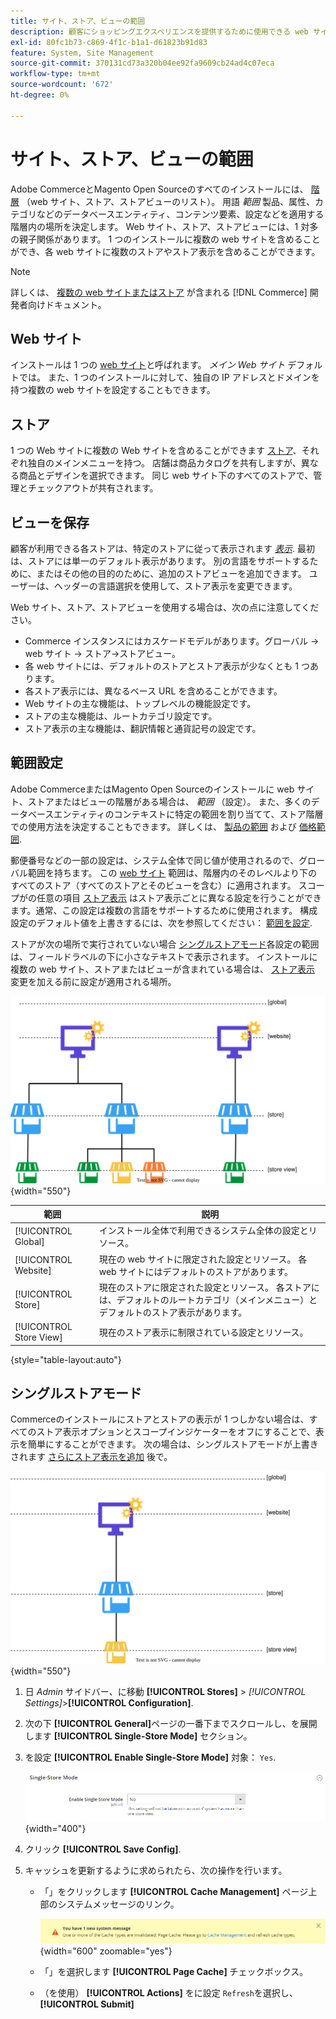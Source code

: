 ```yaml
---
title: サイト、ストア、ビューの範囲
description: 顧客にショッピングエクスペリエンスを提供するために使用できる web サイト、ストア、ストアビューの階層について説明します。
exl-id: 80fc1b73-c869-4f1c-b1a1-d61823b91d83
feature: System, Site Management
source-git-commit: 370131cd73a320b04ee92fa9609cb24ad4c07eca
workflow-type: tm+mt
source-wordcount: '672'
ht-degree: 0%

---
```


# サイト、ストア、ビューの範囲

Adobe CommerceとMagento Open Sourceのすべてのインストールには、 [階層](../stores-purchase/stores.md) （web サイト、ストア、ストアビューのリスト）。 用語 _範囲_ 製品、属性、カテゴリなどのデータベースエンティティ、コンテンツ要素、設定などを適用する階層内の場所を決定します。 Web サイト、ストア、ストアビューには、1 対多の親子関係があります。 1 つのインストールに複数の web サイトを含めることができ、各 web サイトに複数のストアやストア表示を含めることができます。

>[!NOTE]
>
>詳しくは、 [複数の web サイトまたはストア](https://experienceleague.adobe.com/docs/commerce-operations/configuration-guide/multi-sites/ms-overview.html) が含まれる [!DNL Commerce] 開発者向けドキュメント。

## Web サイト

インストールは 1 つの [web サイト](../stores-purchase/stores.md#add-websites)と呼ばれます。 _メイン Web サイト_ デフォルトでは。 また、1 つのインストールに対して、独自の IP アドレスとドメインを持つ複数の web サイトを設定することもできます。

## ストア

1 つの Web サイトに複数の Web サイトを含めることができます [ストア](../stores-purchase/stores.md#add-stores)、それぞれ独自のメインメニューを持つ。 店舗は商品カタログを共有しますが、異なる商品とデザインを選択できます。 同じ web サイト下のすべてのストアで、管理とチェックアウトが共有されます。

## ビューを保存

顧客が利用できる各ストアは、特定のストアに従って表示されます _[表示](../stores-purchase/store-views.md)_. 最初は、ストアには単一のデフォルト表示があります。 別の言語をサポートするために、またはその他の目的のために、追加のストアビューを追加できます。 ユーザーは、ヘッダーの言語選択を使用して、ストア表示を変更できます。

Web サイト、ストア、ストアビューを使用する場合は、次の点に注意してください。

- Commerce インスタンスにはカスケードモデルがあります。グローバル → web サイト → ストア→ストアビュー。
- 各 web サイトには、デフォルトのストアとストア表示が少なくとも 1 つあります。
- 各ストア表示には、異なるベース URL を含めることができます。
- Web サイトの主な機能は、トップレベルの機能設定です。
- ストアの主な機能は、ルートカテゴリ設定です。
- ストア表示の主な機能は、翻訳情報と通貨記号の設定です。

## 範囲設定

Adobe CommerceまたはMagento Open Sourceのインストールに web サイト、ストアまたはビューの階層がある場合は、 _範囲_ （設定）。 また、多くのデータベースエンティティのコンテキストに特定の範囲を割り当てて、ストア階層での使用方法を決定することもできます。 詳しくは、 [製品の範囲](../catalog/introduction.md#product-scope) および [価格範囲](../catalog/catalog-price-scope.md).

郵便番号などの一部の設定は、システム全体で同じ値が使用されるので、グローバル範囲を持ちます。 この [web サイト](../stores-purchase/stores.md#add-websites) 範囲は、階層内のそのレベルより下のすべてのストア（すべてのストアとそのビューを含む）に適用されます。 スコープがの任意の項目 [ストア表示](../stores-purchase/store-views.md) はストア表示ごとに異なる設定を行うことができます。通常、この設定は複数の言語をサポートするために使用されます。 構成設定のデフォルト値を上書きするには、次を参照してください： [範囲を設定](../configuration-reference/scope-change.md#set-the-scope).

ストアが次の場所で実行されていない場合 [シングルストアモード](#single-store-mode)各設定の範囲は、フィールドラベルの下に小さなテキストで表示されます。 インストールに複数の web サイト、ストアまたはビューが含まれている場合は、 [ストア表示](../stores-purchase/store-views.md) 変更を加える前に設定が適用される場所。

![Web サイト、ストア、ストアビューの階層](./assets/scope-multisite.svg){width="550"}

| 範囲 | 説明 |
|--- |--- |
| [!UICONTROL Global] | インストール全体で利用できるシステム全体の設定とリソース。 |
| [!UICONTROL Website] | 現在の web サイトに限定された設定とリソース。 各 web サイトにはデフォルトのストアがあります。 |
| [!UICONTROL Store] | 現在のストアに限定された設定とリソース。 各ストアには、デフォルトのルートカテゴリ（メインメニュー）とデフォルトのストア表示があります。 |
| [!UICONTROL Store View] | 現在のストア表示に制限されている設定とリソース。 |

{style="table-layout:auto"}

## シングルストアモード

Commerceのインストールにストアとストアの表示が 1 つしかない場合は、すべてのストア表示オプションとスコープインジケーターをオフにすることで、表示を簡単にすることができます。 次の場合は、シングルストアモードが上書きされます [さらにストア表示を追加](../stores-purchase/store-views.md) 後で。

![範囲 – 1 つのビュー](./assets/scope-single-view.svg){width="550"}

1. 日 _Admin_ サイドバー、に移動 **[!UICONTROL Stores]** > _[!UICONTROL Settings]_>**[!UICONTROL Configuration]**.

1. 次の下 **[!UICONTROL General]**&#x200B;ページの一番下までスクロールし、を展開します **[!UICONTROL Single-Store Mode]** セクション。

1. を設定 **[!UICONTROL Enable Single-Store Mode]** 対象： `Yes`.

   ![一般設定 – シングルストアモードの有効化](./assets/general-single-store-mode.png){width="400"}

1. クリック **[!UICONTROL Save Config]**.

1. キャッシュを更新するように求められたら、次の操作を行います。

   - 「」をクリックします **[!UICONTROL Cache Management]** ページ上部のシステムメッセージのリンク。

     ![システム メッセージ – キャッシュ管理](../catalog/assets/msg-cache-management.png){width="600" zoomable="yes"}

   - 「」を選択します **[!UICONTROL Page Cache]** チェックボックス。

   - （を使用） **[!UICONTROL Actions]** をに設定 `Refresh`を選択し、 **[!UICONTROL Submit]**
